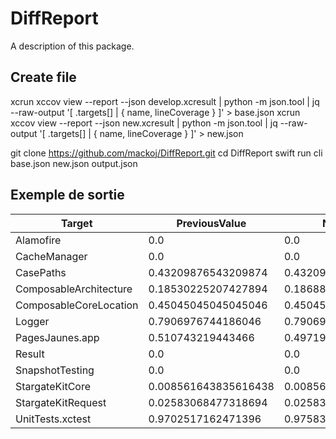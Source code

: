 # DiffReport

A description of this package.

## Create file
xcrun xccov view --report --json develop.xcresult | python -m json.tool | jq --raw-output '[ .targets[] | { name, lineCoverage } ]' > base.json
xcrun xccov view --report --json new.xcresult | python -m json.tool | jq --raw-output '[ .targets[] | { name, lineCoverage } ]' > new.json

git clone https://github.com/mackoj/DiffReport.git
cd DiffReport
swift run cli base.json new.json output.json

## Exemple de sortie

| Target | PreviousValue | NewValue | Diff |
| --- | --- | --- | --- |
| Alamofire | 0.0 | 0.0 | = |
| CacheManager | 0.0 | 0.0 | = |
| CasePaths | 0.43209876543209874 | 0.43209876543209874 | = |
| ComposableArchitecture | 0.18530225207427894 | 0.18688265507704466 | BetterThanBefore |
| ComposableCoreLocation | 0.45045045045045046 | 0.45045045045045046 | = |
| Logger | 0.7906976744186046 | 0.7906976744186046 | = |
| PagesJaunes.app | 0.510743219443466 | 0.49719276356830944 | WorseThanBefore |
| Result | 0.0 | 0.0 | = |
| SnapshotTesting | 0.0 | 0.0 | = |
| StargateKitCore | 0.008561643835616438 | 0.008561643835616438 | = |
| StargateKitRequest | 0.02583068477318694 | 0.02583068477318694 | = |
| UnitTests.xctest | 0.9702517162471396 | 0.9758364312267658 | BetterThanBefore |
